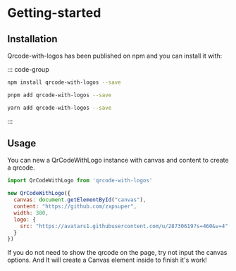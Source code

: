 # Getting-started

## Installation

Qrcode-with-logos has been published on npm and you can install it with:

::: code-group

```sh [npm]
npm install qrcode-with-logos --save
```

```sh [pnpm]
pnpm add qrcode-with-logos --save
```

```sh [yarn]
yarn add qrcode-with-logos --save
```

:::

## Usage

You can new a QrCodeWithLogo instance with canvas and content to create a qrcode.

```js
import QrCodeWithLogo from 'qrcode-with-logos'

new QrCodeWithLogo({
  canvas: document.getElementById("canvas"),
  content: "https://github.com/zxpsuper",
  width: 380,
  logo: {
    src: "https://avatars1.githubusercontent.com/u/28730619?s=460&v=4"
  }
})
```
If you do not need to show the qrcode on the page, try not input the canvas options. And It will create a Canvas element inside to finish it's work!



<Tongji/>